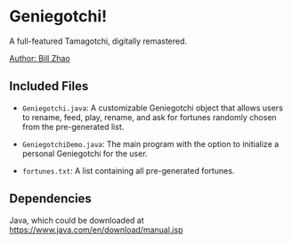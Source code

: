 # Geniegotchi!

A full-featured Tamagotchi, digitally remastered.

[Author: Bill Zhao](www.iambillzhao.com)

## Included Files

- `Geniegotchi.java`: A customizable Geniegotchi object that allows users to
rename, feed, play, rename, and ask for fortunes randomly chosen from the 
pre-generated list.

- `GeniegotchiDemo.java`: The main program with the option to initialize a
personal Geniegotchi for the user.

- `fortunes.txt`: A list containing all pre-generated fortunes.

## Dependencies

Java, which could be downloaded at https://www.java.com/en/download/manual.jsp